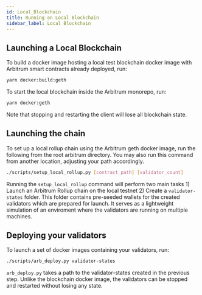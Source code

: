 ```yaml
---
id: Local_Blockchain
title: Running on Local Blockchain
sidebar_label: Local Blockchain
---
```


## Launching a Local Blockchain

To build a docker image hosting a local test blockchain docker image with Arbitrum smart contracts already deployed, run:

```bash
yarn docker:build:geth
```

To start the local blockchain inside the Arbitrum monorepo, run:

```bash
yarn docker:geth
```

Note that stopping and restarting the client will lose all blockchain state.

## Launching the chain

To set up a local rollup chain using the Arbitrum geth docker image, run the following from the root arbitrum directory. You may also run this command from another location, adjusting your path accordingly.

```bash
./scripts/setup_local_rollup.py [contract_path] [validator_count]
```

Running the `setup_local_rollup` command will perform two main tasks 1) Launch an Arbitrum Rollup chain on the local testnet 2) Create a `validator-states` folder. This folder contains pre-seeded wallets for the created validators which are prepared for launch. It serves as a lightweight simulation of an enviroment where the validators are running on multiple machines.

## Deploying your validators

To launch a set of docker images containing your validators, run:

```bash
./scripts/arb_deploy.py validator-states
```

`arb_deploy.py` takes a path to the validator-states created in the previous step. Unlike the blockchain docker image, the validators can be stopped and restarted without losing any state.
